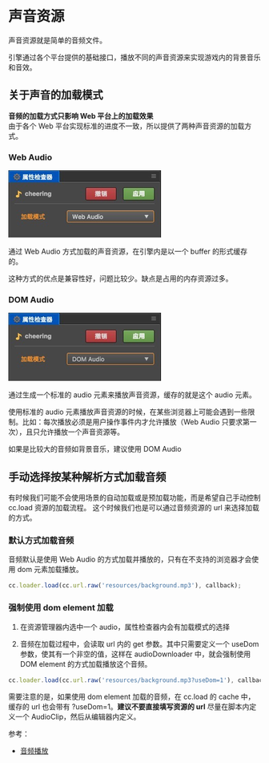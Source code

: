 # 声音资源

声音资源就是简单的音频文件。

引擎通过各个平台提供的基础接口，播放不同的声音资源来实现游戏内的背景音乐和音效。

## 关于声音的加载模式

**音频的加载方式只影响 Web 平台上的加载效果** <br>
由于各个 Web 平台实现标准的进度不一致，所以提供了两种声音资源的加载方式。

### Web Audio

![web_audio.png](atlas/web_audio.png)

通过 Web Audio 方式加载的声音资源，在引擎内是以一个 buffer 的形式缓存的。

这种方式的优点是兼容性好，问题比较少。缺点是占用的内存资源过多。

### DOM Audio

![dom_audio.png](atlas/dom_audio.png)

通过生成一个标准的 audio 元素来播放声音资源，缓存的就是这个 audio 元素。

使用标准的 audio 元素播放声音资源的时候，在某些浏览器上可能会遇到一些限制。比如：每次播放必须是用户操作事件内才允许播放（Web Audio 只要求第一次），且只允许播放一个声音资源等。

如果是比较大的音频如背景音乐，建议使用 DOM Audio

## 手动选择按某种解析方式加载音频

有时候我们可能不会使用场景的自动加载或是预加载功能，而是希望自己手动控制 cc.load 资源的加载流程。
这个时候我们也是可以通过音频资源的 url 来选择加载的方式。

### 默认方式加载音频

音频默认是使用 Web Audio 的方式加载并播放的，只有在不支持的浏览器才会使用 dom 元素加载播放。

```js
cc.loader.load(cc.url.raw('resources/background.mp3'), callback);
```

### 强制使用 dom element 加载

1. 在资源管理器内选中一个 audio，属性检查器内会有加载模式的选择

2. 音频在加载过程中，会读取 url 内的 get 参数。其中只需要定义一个 useDom 参数，使其有一个非空的值，这样在 audioDownloader 中，就会强制使用 DOM element 的方式加载播放这个音频。

```js
cc.loader.load(cc.url.raw('resources/background.mp3?useDom=1'), callback);
```

需要注意的是，如果使用 dom element 加载的音频，在 cc.load 的 cache 中，缓存的 url 也会带有 ?useDom=1。**建议不要直接填写资源的 url** 尽量在脚本内定义一个 AudioClip，然后从编辑器内定义。

参考：

- [音频播放](../audio/audio.md)